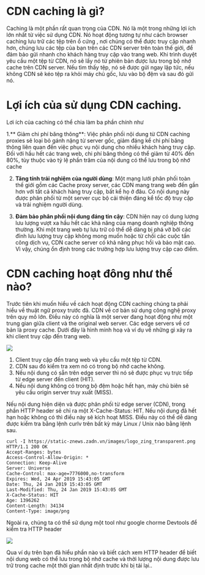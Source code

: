 # CDN caching là gì?
Caching là một phần rất quan trọng của CDN. Nó là một trong những lợi ích lớn nhất từ việc sử dụng CDN. Nó hoạt động tương tự như cách browser caching lưu trữ các tệp trên ổ cứng , nơi chúng có thể được truy cập nhanh hơn, chúng lưu các tệp của bạn trên các CDN server trên toàn thế giới, để đảm bảo gửi nhanh cho khách hàng truy cập vào trang web. Khi trình duyệt  yêu cầu một tệp từ CDN, nó sẽ lấy nó từ phiên bản được lưu trong bộ nhớ cache trên CDN server. Nếu tìm thấy tệp, nó sẽ được gửi ngay lập tức, nếu không CDN sẽ kéo tệp ra khỏi máy chủ gốc, lưu vào bộ đệm và sau đó gửi nó.

# Lợi ích của sử dụng CDN caching.
Lơi ích của caching có thể chia làm ba phần chính như

1.** Giảm chi phí băng thông**: Việc phân phối nội dung từ CDN caching proxies sẽ loại bỏ gánh nặng từ server gốc, giảm đáng kể chi phí băng thông liên quan đến việc phục vụ nội dung cho nhiều khách hàng truy cập. Đối với hầu hết các trang web, chi phí băng thông có thể giảm từ 40% đến 80%, tùy thuộc vào tỷ lệ phần trăm của nội dung có thể lưu trong bộ nhớ cache

2. **Tăng tính trải nghiệm của người dùng**: Một mạng lưới phân phối toàn thế giới gồm các Cache proxy server, các CDN mang trang web đến gần hơn với tất cả khách hàng truy cập, bất kể họ ở đâu. Có nội dung này được phân phối từ một server cục bộ cải thiện đáng kể tốc độ truy cập và trải nghiệm người dùng.

3. **Đảm bảo phân phối nội dung đáng tin cậy**: CDN hiện nay có dung lượng lưu lượng vượt xa hầu hết các khả năng của mạng doanh nghiệp thông thường. Khi một trang web tự lưu trữ có thể dễ dàng bị phá vỡ bởi các đỉnh lưu lượng truy cập không mong muốn hoặc từ chối các cuộc tấn công dịch vụ, CDN cache server có khả năng phục hồi và bảo mật cao. Vì vậy, chúng ổn định trong các trường hợp lưu lượng truy cập cao điểm.
# CDN caching hoạt đông như thế nào?
Trước tiên khi muốn hiểu về cách hoạt động CDN caching chúng ta phải hiểu về thuật ngữ proxy trước đã. CDN về cơ bản sử dụng công nghệ proxy trên quy mô lớn. Điều này có nghĩa là một server đang hoạt động như một trung gian giữa client và the original web server. Các edge servers về cơ bản là proxy cache. Dưới đây là hình minh hoạ và ví dụ về những gì xảy ra khi client truy cập đến trang web.

![](https://images.viblo.asia/9ee5ef32-472b-4961-944d-e2e804b04bf1.png)

1. Client truy cập đến trang web và yêu cầu một tệp từ CDN.
2. CDN sau đó kiểm tra xem nó có trong bộ nhớ cache không. 
3. Nếu nội dung có sẵn trên edge server thì nó sẽ được phục vụ trực tiếp từ edge server đến client (HIT). 
4. Nếu nội dung không có trong bộ đệm hoặc hết hạn, máy chủ biên sẽ yêu cầu origin server truy xuất (MISS).

Nếu nội dung hiện diện và được phân phối từ  edge server (CDN), trong phần HTTP  header sẽ chỉ ra một X-Cache-Status: HIT. Nếu nội dung đã hết hạn hoặc không có thì điều này sẽ kích hoạt MISS. Điều này có thể dễ dàng được kiểm tra bằng lệnh curlv trên bất kỳ máy Linux / Unix nào bằng lệnh sau.

```
curl -I https://static-znews.zadn.vn/images/logo_zing_transparent.png
HTTP/1.1 200 OK
Accept-Ranges: bytes
Access-Control-Allow-Origin: *
Connection: Keep-Alive
Server: Universe
Cache-Control: max-age=7776000,no-transform
Expires: Wed, 24 Apr 2019 15:43:05 GMT
Date: Thu, 24 Jan 2019 15:43:05 GMT
Last-Modified: Thu, 24 Jan 2019 15:43:05 GMT
X-Cache-Status: HIT
Age: 1396262
Content-Length: 34134
Content-Type: image/png
```

Ngoài ra, chúng ta có thể sử dụng một tool như google chorme Devtools để kiểm tra HTTP header

![](https://images.viblo.asia/d610907a-9539-4399-a1fa-9aa846a3ecb4.png)


Qua ví dụ trên bạn đã hiểu phần nào và biết cách xem HTTP header để biết  nội dung web có thể lưu trong bộ nhớ cache và thời lượng nội dung được lưu trữ trong  cache một thời gian nhất định trước khi bị tải lại..